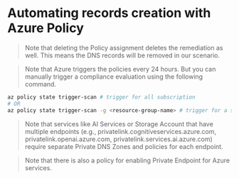 # Automating records creation with Azure Policy


> Note that deleting the Policy assignment deletes the remediation as well. This means the DNS records will be removed in our scenario.

> Note that Azure triggers the policies every 24 hours. But you can manually trigger a compliance evaluation using the following command.

```sh
az policy state trigger-scan # trigger for all subscription
# OR
az policy state trigger-scan -g <resource-group-name> # trigger for a specific resource group
```

> Note that services like AI Services or Storage Account that have multiple endpoints (e.g., privatelink.cognitiveservices.azure.com, privatelink.openai.azure.com, privatelink.services.ai.azure.com) require separate Private DNS Zones and policies for each endpoint.

> Note that there is also a policy for enabling Private Endpoint for Azure services.